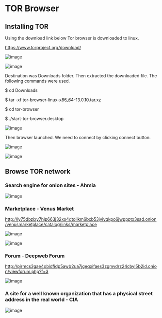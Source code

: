 # TOR Browser

## Installing TOR

Using the download link below Tor browser is downloaded to linux.

https://www.torproject.org/download/

![image](https://github.com/Ruwan0127/rumarkdown/assets/144318600/de4f258a-85e8-4166-b4b0-3bfb97f549e0)

![image](https://github.com/Ruwan0127/rumarkdown/assets/144318600/6781ff77-a242-41f5-a159-64dc070263c3)

  
Destination was Downloads folder. Then extracted the downloaded file.
The following commands were used.

$ cd Downloads

$ tar -xf tor-browser-linux-x86_64-13.0.10.tar.xz

$ cd tor-browser

$ ./start-tor-browser.desktop

![image](https://github.com/Ruwan0127/rumarkdown/assets/144318600/a2bbb604-a161-4dce-ada3-bf1b85b3aa04)


Then browser launched. We need to connect by clicking connect button.

![image](https://github.com/Ruwan0127/rumarkdown/assets/144318600/bbc3fe45-74a4-4f93-8aa1-1c8dee467463)


![image](https://github.com/Ruwan0127/rumarkdown/assets/144318600/a651c849-b291-4539-aa51-df55aadeef2e)



## Browse TOR network

### Search engine for onion sites - Ahmia

![image](https://github.com/Ruwan0127/rumarkdown/assets/144318600/d05ac253-4719-4e6e-9660-ce2b80798903)

### Marketplace - Venus Market

http://ly75dbzixy7hlp663j32xo4dtoiikm6bxb53jvivqkpo6jwppptx3sad.onion/venusmarketplace/catalog/links/marketplace

![image](https://github.com/Ruwan0127/rumarkdown/assets/144318600/e7074a6d-2eeb-4155-b263-055fb7bf8d01)

![image](https://github.com/Ruwan0127/rumarkdown/assets/144318600/bd255349-3e47-4a8e-bfa0-a22e57119000)

### Forum - Deepweb Forum

http://pirmcs3gae4obidfidp5awb2ua7jgeqxifaes3zgmvdrz24cbyl5b2id.onion/viewforum.php?f=3

![image](https://github.com/Ruwan0127/rumarkdown/assets/144318600/85248e15-d585-48ea-adb2-1acdb9a6a945)

### A site for a well known organization that has a physical street address in the real world - CIA

![image](https://github.com/Ruwan0127/rumarkdown/assets/144318600/b4a0f83a-787e-45eb-9ebb-4d11b8cfc055)


  
